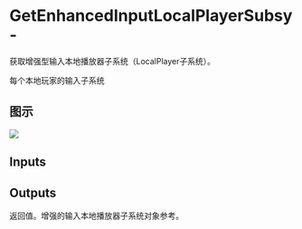 # GetEnhancedInputLocalPlayerSubsy-

获取增强型输入本地播放器子系统（LocalPlayer子系统）。

每个本地玩家的输入子系统

## 图示

![]($-20221218-19454403.png)

## Inputs

## Outputs

返回值。增强的输入本地播放器子系统对象参考。
